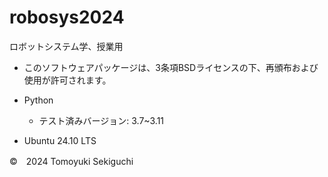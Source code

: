 # robosys2024
ロボットシステム学、授業用
- このソフトウェアパッケージは、3条項BSDライセンスの下、再頒布および使用が許可されます。

- Python
  - テスト済みバージョン: 3.7~3.11

- Ubuntu 24.10 LTS

©　2024 Tomoyuki Sekiguchi
